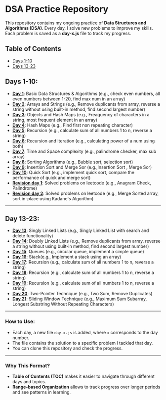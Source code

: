 # DSA Practice Repository

This repository contains my ongoing practice of **Data Structures and Algorithms (DSA)**. Every day, I solve new problems to improve my skills. Each problem is saved as a **day-x.js** file to track my progress.

## Table of Contents

- [Days 1-10](#days-1-10)
- [Days 13-23](#days-1-10)
## Days 1-10:
- [**Day 1**](./Day-1.js): Basic Data Structures & Algorithms (e.g., check even numbers, all even numbers between 1-20, find max num in an array)
- [**Day 2**](./Day-2.js): Arrays and Strings (e.g., Remove duplicants from array, reverse a string without using built-in method, find second largest number)
- [**Day 3**](./Day-3.js): Objects and Hash Maps (e.g., Freaquency of characters in a string, most frequent element in an array)
- [**Day 4**](./Day-4.js): Hash Maps (e.g., Find first non repeating character)
- [**Day 5**](./Day-5.js): Recursion (e.g., calculate sum of all numbers 1 to n, reverse a string)
- [**Day 6**](./Day-6.js): Recursion and Iteration (e.g., calculating power of a num using both)
- [**Day 7**](./Day-7.js): Time and Space complexity (e.g., palindrome checker, max sub array)
- [**Day 8**](./Day-8.js): Sorting Algorithms (e.g., Bubble sort, selection sort)
- [**Day 9**](./Day-9.js): Insertion Sort and Merge Sor (e.g.,Insertion Sort , Merge Sor)
- [**Day 10**](./Day-10.js): Quick Sort (e.g., implement quick sort, compare the performance of quick and merge sort)
- [**Revision day 1**](./revision%20day1-10%20part(1).js): Solved problems on leetcode (e.g., Anagram Check, Palindrome)
- [**Revision day 2**](./revision%20day1-10%20part(2).js): Solved problems on leetcode (e.g., Merge Sorted array, sort in-place using Kadane's Algorithm)
---
  ## Day 13-23:
  - [**Day 13**](./Day-13.js): Singly Linked Lists (e.g., Singly Linked List with search and delete functionality)  
  - [**Day 14**](./Day-14.js): Doubly Linked Lists (e.g., Remove duplicants from array, reverse a string without using built-in method, find second largest number)
  - [**Day 15**](./Day-15.js): Queues (e.g., circular queue, implement a simple queue)
  - [**Day 16**](./Day-16.js): Stack(e.g., Implement a stack using an array)
  - [**Day 17**](./Day-17.js): Recursion (e.g., calculate sum of all numbers 1 to n, reverse a string)
  - [**Day 18**](./Day-18.js): Recursion (e.g., calculate sum of all numbers 1 to n, reverse a string)
  - [**Day 19**](./Day-19.js): Recursion (e.g., calculate sum of all numbers 1 to n, reverse a string)
  - [**Day 20**](./Day-20.js): Two-Pointer Technique (e.g., Two Sum, Remove Duplicates)
  - [**Day 21**](./Day-21.js): Sliding Window Technique (e.g., Maximum Sum Subarray, Longest Substring Without Repeating Characters)


---
### How to Use:
- Each day, a new file `day-x.js` is added, where `x` corresponds to the day number.
- The file contains the solution to a specific problem I tackled that day.
- You can clone this repository and check the progress.

---

### Why This Format?
- **Table of Contents (TOC)** makes it easier to navigate through different days and topics.
- **Range-based Organization** allows to track progress over longer periods and see patterns in learning.
